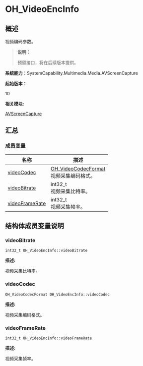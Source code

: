 # OH_VideoEncInfo


## 概述

视频编码参数。

> **说明：** 
> 
> 预留接口，将在后续版本提供。

**系统能力**：SystemCapability.Multimedia.Media.AVScreenCapture

**起始版本：**

10

**相关模块:**

[AVScreenCapture](_a_v_screen_capture.md)


## 汇总


### 成员变量

| 名称 | 描述 | 
| -------- | -------- |
| [videoCodec](#videocodec) | [OH_VideoCodecFormat](_a_v_screen_capture.md#oh_videocodecformat)<br/>视频采集编码格式。 | 
| [videoBitrate](#videobitrate) | int32_t<br/>视频采集比特率。 | 
| [videoFrameRate](#videoframerate) | int32_t<br/>视频采集帧率。 | 


## 结构体成员变量说明


### videoBitrate

```
int32_t OH_VideoEncInfo::videoBitrate
```

**描述:**

视频采集比特率。


### videoCodec

```
OH_VideoCodecFormat OH_VideoEncInfo::videoCodec
```

**描述:**

视频采集编码格式。


### videoFrameRate

```
int32_t OH_VideoEncInfo::videoFrameRate
```

**描述:**

视频采集帧率。
